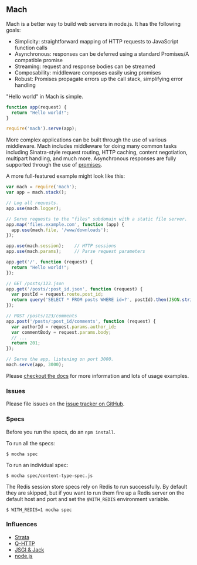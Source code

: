 ## Mach

Mach is a better way to build web servers in node.js. It has the following goals:

  * Simplicity: straightforward mapping of HTTP requests to JavaScript function calls
  * Asynchronous: responses can be deferred using a standard Promises/A compatible promise
  * Streaming: request and response bodies can be streamed
  * Composability: middleware composes easily using promises
  * Robust: Promises propagate errors up the call stack, simplifying error handling

"Hello world" in Mach is simple.

```js
function app(request) {
  return "Hello world!";
}

require('mach').serve(app);
```

More complex applications can be built through the use of various middleware. Mach includes middleware for doing many common tasks including Sinatra-style request routing, HTTP caching, content negotiation, multipart handling, and much more. Asynchronous responses are fully supported through the use of [promises](http://promises-aplus.github.io/promises-spec/).

A more full-featured example might look like this:

```js
var mach = require('mach');
var app = mach.stack();

// Log all requests.
app.use(mach.logger);

// Serve requests to the "files" subdomain with a static file server.
app.map('files.example.com', function (app) {
  app.use(mach.file, '/www/downloads');
});

app.use(mach.session);    // HTTP sessions
app.use(mach.params);     // Parse request parameters

app.get('/', function (request) {
  return "Hello world!";
});

// GET /posts/123.json
app.get('/posts/:post_id.json', function (request) {
  var postId = request.route.post_id;
  return query('SELECT * FROM posts WHERE id=?', postId).then(JSON.stringify);
});

// POST /posts/123/comments
app.post('/posts/:post_id/comments', function (request) {
  var authorId = request.params.author_id;
  var commentBody = request.params.body;
  // ...
  return 201;
});

// Serve the app, listening on port 3000.
mach.serve(app, 3000);
```

Please [checkout the docs](https://github.com/machjs/mach/wiki) for more information and lots of usage examples.

### Issues

Please file issues on the [issue tracker on GitHub](https://github.com/machjs/mach/issues).

### Specs

Before you run the specs, do an `npm install`.

To run all the specs:

    $ mocha spec

To run an individual spec:

    $ mocha spec/content-type-spec.js

The Redis session store specs rely on Redis to run successfully. By default they are skipped, but if you want to run them fire up a Redis server on the default host and port and set the `$WITH_REDIS` environment variable.

    $ WITH_REDIS=1 mocha spec

### Influences

* [Strata](http://stratajs.org/)
* [Q-HTTP](https://github.com/kriskowal/q-http)
* [JSGI & Jack](http://jackjs.org/)
* [node.js](http://nodejs.org/)
